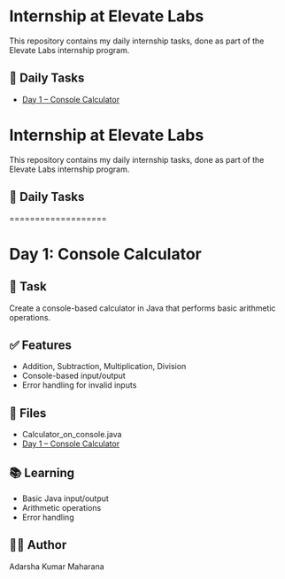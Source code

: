 # Internship at Elevate Labs

This repository contains my daily internship tasks, done as part of the Elevate Labs internship program.

## 📅 Daily Tasks

- [Day 1 – Console Calculator](./Day1_Consle_Calculator/)
# Internship at Elevate Labs

This repository contains my daily internship tasks, done as part of the Elevate Labs internship program.


## 📅 Daily Tasks
===================


# Day 1: Console Calculator
## 🚀 Task
Create a console-based calculator in Java that performs basic arithmetic operations.

## ✅ Features
- Addition, Subtraction, Multiplication, Division
- Console-based input/output
- Error handling for invalid inputs

## 📂 Files
- Calculator_on_console.java
- [Day 1 – Console Calculator](./Day1_Consle_Calculator/Calculator_on_console.java)

## 📚 Learning
- Basic Java input/output
- Arithmetic operations
- Error handling

## 👨‍💻 Author
Adarsha Kumar Maharana
